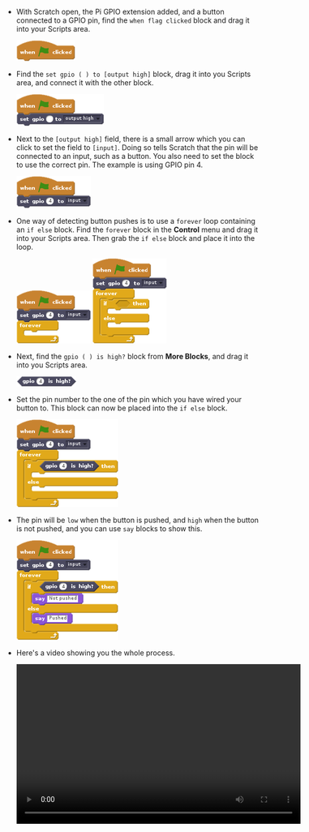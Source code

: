 - With Scratch open, the Pi GPIO extension added, and a button connected to a GPIO pin, find the `when flag clicked` block and drag it into your Scripts area.

	![flag block](images/flag.png)

- Find the `set gpio ( ) to [output high]` block, drag it into you Scripts area, and connect it with the other block.

	![output block](images/output.png)

- Next to the `[output high]` field, there is a small arrow which you can click to set the field to `[input]`. Doing so tells Scratch that the pin will be connected to an input, such as a button. You also need to set the block to use the correct pin. The example is using GPIO pin 4.

	![input block](images/input.png)

- One way of detecting button pushes is to use a `forever` loop containing an `if else` block. Find the `forever` block in the **Control** menu and drag it into your Scripts area. Then grab the `if else` block and place it into the loop.

	![forever if](images/forever.png)
	![if else block](images/ifelse.png)

- Next, find the `gpio ( ) is high?` block from **More Blocks**, and drag it into you Scripts area.

	![high block](images/high.png)

- Set the pin number to the one of the pin which you have wired your button to. This block can now be placed into the `if else` block.

	![high block connected](images/high-connect.png)

- The pin will be `low` when the button is pushed, and `high` when the button is not pushed, and you can use `say` blocks to show this.

	![completed script](images/complete.png)

- Here's a video showing you the whole process.

	<video width="560" height="315" controls>
	<source src="https://s3.eu-west-2.amazonaws.com/learning-resources-production/projects/rpi-scratch-button/c79b0bdd8e3d6cee705ccde31f7d7d64ace5be24/en/images/scratch-pi-gpio-button.webm" type="video/webm">
	Try using Firefox or Chrome if your browser does not have WebM video support.
	</video>
